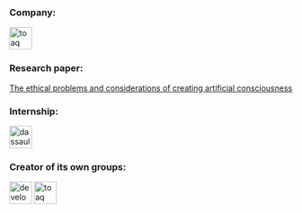 <h3 align="left">Company:</h3>
<p align="left">
<a href="https://github.com/TOAQ-oss"><img src="https://avatars.githubusercontent.com/u/106873308?s=200&v=4" alt="toaq" width="40" height="40"/></a>
</p>

<h3 align="left">Research paper:</h3>
<p align="left">
<a href="https://toaq.fr/public/The_ethical_problems_and_considerations_of_creating_artificial_consciousness.pdf">The ethical problems and considerations of creating artificial consciousness</a>
</p>
<h3 align="left">Internship:</h3>
<p align="left">
<a href="https://www.3ds.com"><img src="https://yt3.ggpht.com/ytc/AKedOLRTxurmt8FfFZsz_MPE42suNM23_erfot259kfn2Q=s900-c-k-c0x00ffffff-no-rj" alt="dassault systèmes" width="40" height="40"/></a>
</p>

<h3 align="left">Creator of its own groups:</h3>
<p align="left">
<a href="https://github.com/development-community"><img src="https://avatars.githubusercontent.com/u/76447157?s=200&v=4" alt="development community branch" width="40" height="40"/></a>
<a href="https://github.com/TOAQ-oss"><img src="https://avatars.githubusercontent.com/u/106873308?s=200&v=4" alt="toaq" width="40" height="40"/></a>
</p>
